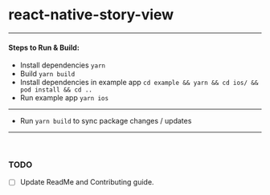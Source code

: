 # react-native-story-view
-------------
#### Steps to Run & Build:

- Install dependencies ```yarn```
- Build ```yarn build```
- Install dependencies in example app ```cd example && yarn && cd ios/ && pod install && cd ..```
- Run example app ```yarn ios```
-----
- Run ```yarn build``` to sync package changes / updates
-----

<br />

### TODO
- [ ] Update ReadMe and Contributing guide.